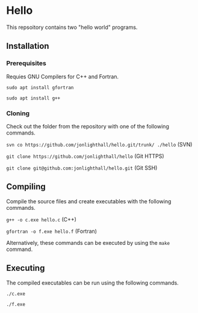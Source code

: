 # Hello
This repsoitory contains two "hello world" programs.

## Installation

### Prerequisites

Requies GNU Compilers for C++ and Fortran.

`sudo apt install gfortran`

`sudo apt install g++`

### Cloning

Check out the folder from the repository with one of the following commands.

`svn co https://github.com/jonlighthall/hello.git/trunk/ ./hello` (SVN)

`git clone https://github.com/jonlighthall/hello` (Git HTTPS)

`git clone git@github.com:jonlighthall/hello.git` (Git SSH)

## Compiling
Compile the source files and create executables with the following commands.

`g++ -o c.exe hello.c` (C++)

`gfortran -o f.exe hello.f` (Fortran)

Alternatively, these commands can be executed by using the `make` command.

## Executing
The compiled executables can be run using the following commands.
  
`./c.exe`
  
`./f.exe`
